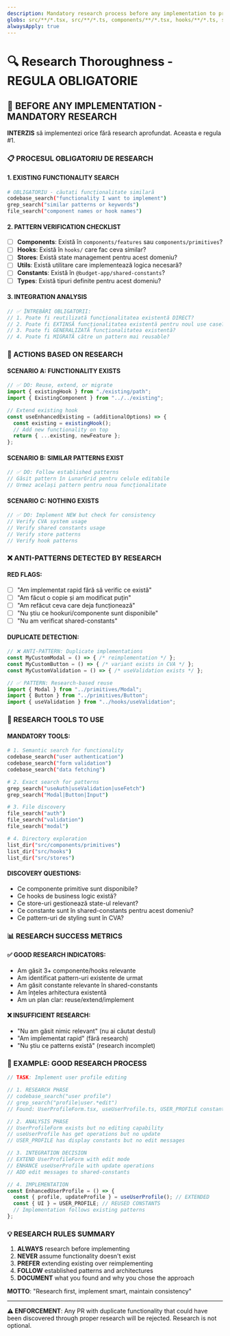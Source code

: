 ```yaml
---
description: Mandatory research process before any implementation to prevent duplicates and ensure codebase integration
globs: src/**/*.tsx, src/**/*.ts, components/**/*.tsx, hooks/**/*.ts, stores/**/*.ts
alwaysApply: true
---
```


# 🔍 Research Thoroughness - REGULA OBLIGATORIE

## 🚨 **BEFORE ANY IMPLEMENTATION - MANDATORY RESEARCH**

**INTERZIS** să implementezi orice fără research aprofundat. Aceasta e regula #1.

### **📋 PROCESUL OBLIGATORIU DE RESEARCH**

#### **1. EXISTING FUNCTIONALITY SEARCH**
```bash
# OBLIGATORIU - căutați funcționalitate similară
codebase_search("functionality I want to implement")
grep_search("similar patterns or keywords")
file_search("component names or hook names")
```

#### **2. PATTERN VERIFICATION CHECKLIST**
- [ ] **Components**: Există în `components/features` sau `components/primitives`?
- [ ] **Hooks**: Există în `hooks/` care fac ceva similar?
- [ ] **Stores**: Există state management pentru acest domeniu?
- [ ] **Utils**: Există utilitare care implementează logica necesară?
- [ ] **Constants**: Există în `@budget-app/shared-constants`?
- [ ] **Types**: Există tipuri definite pentru acest domeniu?

#### **3. INTEGRATION ANALYSIS**
```typescript
// ✅ ÎNTREBĂRI OBLIGATORII:
// 1. Poate fi reutilizată funcționalitatea existentă DIRECT?
// 2. Poate fi EXTINSĂ funcționalitatea existentă pentru noul use case?
// 3. Poate fi GENERALIZATĂ funcționalitatea existentă?
// 4. Poate fi MIGRATĂ către un pattern mai reusable?
```

### **🎯 ACTIONS BASED ON RESEARCH**

#### **SCENARIO A: FUNCTIONALITY EXISTS**
```typescript
// ✅ DO: Reuse, extend, or migrate
import { existingHook } from "./existing/path";
import { ExistingComponent } from "../../existing";

// Extend existing hook
const useEnhancedExisting = (additionalOptions) => {
  const existing = existingHook();
  // Add new functionality on top
  return { ...existing, newFeature };
};
```

#### **SCENARIO B: SIMILAR PATTERNS EXIST**
```typescript
// ✅ DO: Follow established patterns
// Găsit pattern în LunarGrid pentru celule editabile
// Urmez același pattern pentru noua funcționalitate
```

#### **SCENARIO C: NOTHING EXISTS**
```typescript
// ✅ DO: Implement NEW but check for consistency
// Verify CVA system usage
// Verify shared constants usage  
// Verify store patterns
// Verify hook patterns
```

### **❌ ANTI-PATTERNS DETECTED BY RESEARCH**

#### **RED FLAGS:**
- [ ] "Am implementat rapid fără să verific ce există"
- [ ] "Am făcut o copie și am modificat puțin"
- [ ] "Am refăcut ceva care deja funcționează"
- [ ] "Nu știu ce hookuri/componente sunt disponibile"
- [ ] "Nu am verificat shared-constants"

#### **DUPLICATE DETECTION:**
```typescript
// ❌ ANTI-PATTERN: Duplicate implementations
const MyCustomModal = () => { /* reimplementation */ };
const MyCustomButton = () => { /* variant exists in CVA */ };
const MyCustomValidation = () => { /* useValidation exists */ };

// ✅ PATTERN: Research-based reuse
import { Modal } from "../primitives/Modal";
import { Button } from "../primitives/Button"; 
import { useValidation } from "../hooks/useValidation";
```

### **🔧 RESEARCH TOOLS TO USE**

#### **MANDATORY TOOLS:**
```bash
# 1. Semantic search for functionality
codebase_search("user authentication")
codebase_search("form validation") 
codebase_search("data fetching")

# 2. Exact search for patterns
grep_search("useAuth|useValidation|useFetch")
grep_search("Modal|Button|Input")

# 3. File discovery
file_search("auth") 
file_search("validation")
file_search("modal")

# 4. Directory exploration
list_dir("src/components/primitives")
list_dir("src/hooks")
list_dir("src/stores")
```

#### **DISCOVERY QUESTIONS:**
- Ce componente primitive sunt disponibile?
- Ce hooks de business logic există?
- Ce store-uri gestionează state-ul relevant?
- Ce constante sunt în shared-constants pentru acest domeniu?
- Ce pattern-uri de styling sunt în CVA?

### **📊 RESEARCH SUCCESS METRICS**

#### **✅ GOOD RESEARCH INDICATORS:**
- Am găsit 3+ componente/hooks relevante
- Am identificat pattern-uri existente de urmat
- Am găsit constante relevante în shared-constants
- Am înțeles arhitectura existentă
- Am un plan clar: reuse/extend/implement

#### **❌ INSUFFICIENT RESEARCH:**
- "Nu am găsit nimic relevant" (nu ai căutat destul)
- "Am implementat rapid" (fără research)
- "Nu știu ce patterns există" (research incomplet)

### **🎯 EXAMPLE: GOOD RESEARCH PROCESS**

```typescript
// TASK: Implement user profile editing

// 1. RESEARCH PHASE
// codebase_search("user profile")
// grep_search("profile|user.*edit") 
// Found: UserProfileForm.tsx, useUserProfile.ts, USER_PROFILE constants

// 2. ANALYSIS PHASE  
// UserProfileForm exists but no editing capability
// useUserProfile has get operations but no update
// USER_PROFILE has display constants but no edit messages

// 3. INTEGRATION DECISION
// EXTEND UserProfileForm with edit mode
// ENHANCE useUserProfile with update operations  
// ADD edit messages to shared-constants

// 4. IMPLEMENTATION
const EnhancedUserProfile = () => {
  const { profile, updateProfile } = useUserProfile(); // EXTENDED
  const { UI } = USER_PROFILE; // REUSED CONSTANTS
  // Implementation follows existing patterns
};
```

### **💡 RESEARCH RULES SUMMARY**

1. **ALWAYS** research before implementing
2. **NEVER** assume functionality doesn't exist
3. **PREFER** extending existing over reimplementing
4. **FOLLOW** established patterns and architectures
5. **DOCUMENT** what you found and why you chose the approach

**MOTTO**: "Research first, implement smart, maintain consistency"

---

**⚠️ ENFORCEMENT**: Any PR with duplicate functionality that could have been discovered through proper research will be rejected. Research is not optional. 